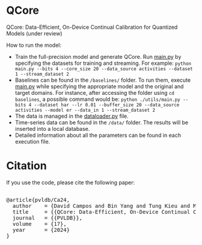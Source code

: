 # QCore

QCore: Data-Efficient, On-Device Continual Calibration for Quantized Models (under review)

How to run the model:
 * Train the full-precision model and generate QCore. Run [main.py](main.py) by specifying the datasets for training and streaming. For example:
 `python main.py --bits 4 --core_size 20 --data_source activities --dataset 1 --stream_dataset 2`
 * Baselines can be found in the `/baselines/` folder. To run them, execute [main.py](baselines/utils/main.py) while specifying the appropriate model and the original and target domains. For instance, after accessing the folder using `cd baselines`, a possible command would be:
 `python ./utils/main.py --bits 4 --dataset har --lr 0.01 --buffer_size 20 --data_source activities --model er --data_in 1 --stream_dataset 2`
 * The data is managed in the [dataloader.py](utils/dataloader.py) file. 
 * Time-series data can be found in the `/data/` folder. The results will be inserted into a local database. 
 * Detailed information about all the parameters can be found in each execution file.

 # Citation

If you use the code, please cite the following paper:

<pre>  
@article{pvldb/Ca24,
  author    = {David Campos and Bin Yang and Tung Kieu and Miao Zhang and Chenjuan Guo and Christian S. Jensen},
  title     = {{QCore: Data-Efficient, On-Device Continual Calibration for Quantized Models}},
  journal   = {{PVLDB}},
  volume    = {17},
  year      = {2024}
}
</pre> 
